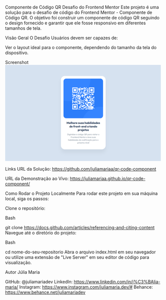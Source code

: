 Componente de Código QR
Desafio do Frontend Mentor
Este projeto é uma solução para o desafio de código do Frontend Mentor - Componente de Código QR. O objetivo foi construir um componente de código QR seguindo o design fornecido e garantir que ele fosse responsivo em diferentes tamanhos de tela.

Visão Geral
O Desafio
Usuários devem ser capazes de:

Ver o layout ideal para o componente, dependendo do tamanho da tela do dispositivo.

Screenshot
![alt text](image.png)

Links
URL da Solução: https://github.com/juliamariaa/qr-code-component

URL da Demonstração ao Vivo: https://juliamariaa.github.io/qr-code-component/

Como Rodar o Projeto Localmente
Para rodar este projeto em sua máquina local, siga os passos:

Clone o repositório:

Bash

git clone https://docs.github.com/articles/referencing-and-citing-content
Navegue até o diretório do projeto:

Bash

cd nome-do-seu-repositorio
Abra o arquivo index.html em seu navegador ou utilize uma extensão de "Live Server" em seu editor de código para visualização.

Autor
Júlia Maria 

GitHub: @juliamariadev
LinkedIn: https://www.linkedin.com/in/j%C3%BAlia-maria/
Instagram: https://www.instagram.com/juliamaria.dev/#
Behance: https://www.behance.net/juliamariadev

